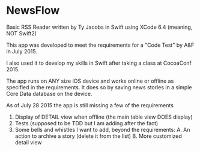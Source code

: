 # NewsFlow
Basic RSS Reader written by Ty Jacobs in Swift using XCode 6.4 (meaning, NOT Swift2)

This app was developed to meet the requirements for a "Code Test" by A&F in July 2015.

I also used it to develop my skills in Swift after taking a class at CocoaConf 2015.

The app runs on ANY size iOS device and works online or offline as specified in the requirements.  It does so by saving news stories in a simple Core Data database on the device.

As of July 28 2015 the app is still missing a few of the requirements

1. Display of DETAIL view when offline (the main table view DOES display)
2. Tests (supposed to be TDD but I am adding after the fact)
3. Some bells and whistles I want to add, beyond the requirements:
   A. An action to archive a story (delete it from the list)
   B. More customized detail view